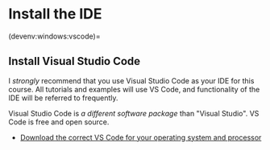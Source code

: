 # Install the IDE

(devenv:windows:vscode)=
## Install Visual Studio Code
I *strongly* recommend that you use Visual Studio Code as your IDE for this course. All tutorials and examples will use VS Code, and functionality of the IDE will be referred to frequently.

Visual Studio Code is *a different software package* than "Visual Studio". VS Code is free and open source.

* [Download the correct VS Code for your operating system and processor](https://code.visualstudio.com/download)
